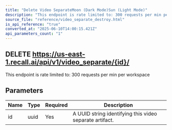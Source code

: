 ```yaml
---
title: "Delete Video SeparateMoon (Dark Mode)Sun (Light Mode)"
description: "This endpoint is rate limited to: 300 requests per min per workspace"
source_file: "reference/video_separate_destroy.html"
is_api_reference: "true"
converted_at: "2025-06-10T14:00:15.421Z"
api_parameters_count: "1"
---
```

## DELETE https://us-east-1.recall.ai/api/v1/video_separate/{id}/

This endpoint is rate limited to: 300 requests per min per workspace

## Parameters

| Name | Type | Required | Description |
| --- | --- | --- | --- |
| id | uuid | Yes | A UUID string identifying this video separate artifact. |
